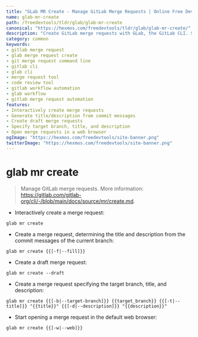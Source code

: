 ```yaml
---
title: "GLab MR Create - Manage GitLab Merge Requests | Online Free DevTools by Hexmos"
name: glab-mr-create
path: /freedevtools/tldr/glab/glab-mr-create
canonical: "https://hexmos.com/freedevtools/tldr/glab/glab-mr-create/"
description: "Create GitLab merge requests with GLab, the GitLab CLI. Simplify your workflow and manage code reviews efficiently using command-line. Free online tool, no registration required."
category: common
keywords:
- gitlab merge request
- glab merge request create
- git merge request command line
- gitlab cli
- glab cli
- merge request tool
- code review tool
- gitlab workflow automation
- glab workflow
- gitlab merge request automation
features:
- Interactively create merge requests
- Generate title/description from commit messages
- Create draft merge requests
- Specify target branch, title, and description
- Open merge requests in a web browser
ogImage: "https://hexmos.com/freedevtools/site-banner.png"
twitterImage: "https://hexmos.com/freedevtools/site-banner.png"
---
```


# glab mr create

> Manage GitLab merge requests.
> More information: <https://gitlab.com/gitlab-org/cli/-/blob/main/docs/source/mr/create.md>.

- Interactively create a merge request:

`glab mr create`

- Create a merge request, determining the title and description from the commit messages of the current branch:

`glab mr create {{[-f|--fill]}}`

- Create a draft merge request:

`glab mr create --draft`

- Create a merge request specifying the target branch, title, and description:

`glab mr create {{[-b|--target-branch]}} {{target_branch}} {{[-t|--title]}} "{{title}}" {{[-d|--description]}} "{{description}}"`

- Start opening a merge request in the default web browser:

`glab mr create {{[-w|--web]}}`
